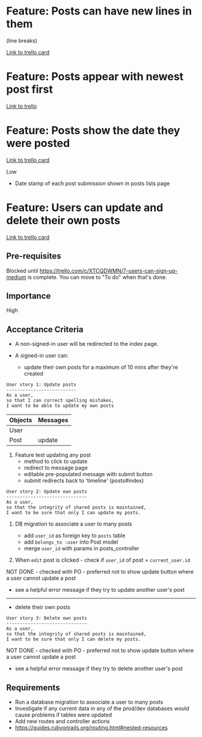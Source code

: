 Feature: Posts can have new lines in them
=========================================

(line breaks)

[Link to trello card](https://trello.com/c/BFcRNJGu/11-posts-can-have-new-lines-in-them-low)



Feature: Posts appear with newest post first
============================================

[Link to trello](https://trello.com/c/4e1TZC2k/9-posts-appear-with-newest-post-first-low)



Feature: Posts show the date they were posted
=============================================

[Link to trello card](https://trello.com/c/vSf6LfWB/10-posts-show-the-date-they-were-posted-low)

Low

- Date stamp of each post submission shown in posts lists page



Feature: Users can update and delete their own posts
====================================================

[Link to trello card](https://trello.com/c/zGdTbcSV/17-users-can-update-and-delete-their-own-posts-high)

## Pre-requisites

Blocked until https://trello.com/c/XTCQDWMN/7-users-can-sign-up-medium is complete. You can move to "To do" when that's done.


## Importance

High


## Acceptance Criteria

- A non-signed-in user will be redirected to the index page.

- A signed-in user can:
  - update their own posts for a maximum of 10 mins after they're created

```
User story 1: Update posts
--------------------------
As a user,
so that I can correct spelling mistakes,
I want to be able to update my own posts
```

Objects | Messages
--------------- | ---------------
User | 
Post | update

1. Feature test updating any post
    - method to click to update
    - redirect to message page
    - editable pre-populated message with submit button
    - submit redirects back to 'timeline' (posts#index)


```
User story 2: Update own posts
------------------------------
As a user,
so that the integrity of shared posts is maintained,
I want to be sure that only I can update my posts.
```

1. DB migration to associate a user to many posts
    - add `user_id` as foreign key to `posts` table
    - add `belongs_to :user` into Post model
    - merge `user_id` with params in posts_controller

2. When `edit` post is clicked - check if `user_id` of post = `current_user.id`

NOT DONE - checked with PO - preferred not to show update button where a user cannot update a post
  - see a helpful error message if they try to update another user's post

-------

  - delete their own posts
```
User story 3: Delete own posts
------------------------------
As a user,
so that the integrity of shared posts is maintained,
I want to be sure that only I can delete my posts.
```


NOT DONE - checked with PO - preferred not to show update button where a user cannot update a post
  - see a helpful error message if they try to delete another user's post



## Requirements

- Run a database migration to associate a user to many posts
- Investigate if any current data in any of the prod/dev databases would cause problems if tables were updated
- Add new routes and controller actions
- https://guides.rubyonrails.org/routing.html#nested-resources